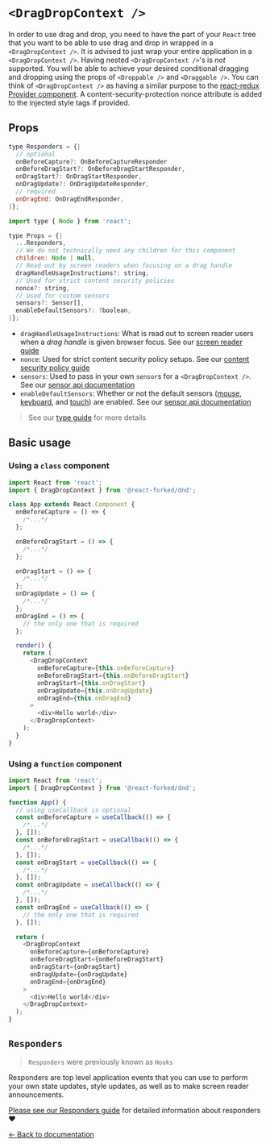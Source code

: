 # `<DragDropContext />`

In order to use drag and drop, you need to have the part of your `React` tree that you want to be able to use drag and drop in wrapped in a `<DragDropContext />`. It is advised to just wrap your entire application in a `<DragDropContext />`. Having nested `<DragDropContext />`'s is _not_ supported. You will be able to achieve your desired conditional dragging and dropping using the props of `<Droppable />` and `<Draggable />`. You can think of `<DragDropContext />` as having a similar purpose to the [react-redux Provider component](https://react-redux.js.org/api/provider). A content-security-protection nonce attribute is added to the injected style tags if provided.

## Props

```js
type Responders = {|
  // optional
  onBeforeCapture?: OnBeforeCaptureResponder
  onBeforeDragStart?: OnBeforeDragStartResponder,
  onDragStart?: OnDragStartResponder,
  onDragUpdate?: OnDragUpdateResponder,
  // required
  onDragEnd: OnDragEndResponder,
|};

import type { Node } from 'react';

type Props = {|
  ...Responders,
  // We do not technically need any children for this component
  children: Node | null,
  // Read out by screen readers when focusing on a drag handle
  dragHandleUsageInstructions?: string,
  // Used for strict content security policies
  nonce?: string,
  // Used for custom sensors
  sensors?: Sensor[],
  enableDefaultSensors?: ?boolean,
|};
```

- `dragHandleUsageInstructions`: What is read out to screen reader users when a _drag handle_ is given browser focus. See our [screen reader guide](/docs/guides/screen-reader.md)
- `nonce`: Used for strict content security policy setups. See our [content security policy guide](/docs/guides/content-security-policy.md)
- `sensors`: Used to pass in your own `sensor`s for a `<DragDropContext />`. See our [sensor api documentation](/docs/sensors/sensor-api.md)
- `enableDefaultSensors`: Whether or not the default sensors ([mouse](/docs/sensors/mouse.md), [keyboard](/docs/sensors/keyboard.md), and [touch](/docs/sensors/touch.md)) are enabled. See our [sensor api documentation](/docs/sensors/sensor-api.md)

> See our [type guide](/docs/guides/types.md) for more details

## Basic usage

### Using a `class` component

```js
import React from 'react';
import { DragDropContext } from '@react-forked/dnd';

class App extends React.Component {
  onBeforeCapture = () => {
    /*...*/
  };

  onBeforeDragStart = () => {
    /*...*/
  };

  onDragStart = () => {
    /*...*/
  };
  onDragUpdate = () => {
    /*...*/
  };
  onDragEnd = () => {
    // the only one that is required
  };

  render() {
    return (
      <DragDropContext
        onBeforeCapture={this.onBeforeCapture}
        onBeforeDragStart={this.onBeforeDragStart}
        onDragStart={this.onDragStart}
        onDragUpdate={this.onDragUpdate}
        onDragEnd={this.onDragEnd}
      >
        <div>Hello world</div>
      </DragDropContext>
    );
  }
}
```

### Using a `function` component

```js
import React from 'react';
import { DragDropContext } from '@react-forked/dnd';

function App() {
  // using useCallback is optional
  const onBeforeCapture = useCallback(() => {
    /*...*/
  }, []);
  const onBeforeDragStart = useCallback(() => {
    /*...*/
  }, []);
  const onDragStart = useCallback(() => {
    /*...*/
  }, []);
  const onDragUpdate = useCallback(() => {
    /*...*/
  }, []);
  const onDragEnd = useCallback(() => {
    // the only one that is required
  }, []);

  return (
    <DragDropContext
      onBeforeCapture={onBeforeCapture}
      onBeforeDragStart={onBeforeDragStart}
      onDragStart={onDragStart}
      onDragUpdate={onDragUpdate}
      onDragEnd={onDragEnd}
    >
      <div>Hello world</div>
    </DragDropContext>
  );
}
```

## `Responders`

> `Responders` were previously known as `Hooks`

Responders are top level application events that you can use to perform your own state updates, style updates, as well as to make screen reader announcements.

[Please see our Responders guide](/docs/guides/responders.md) for detailed information about responders ❤️

[← Back to documentation](/README.md#documentation-)
